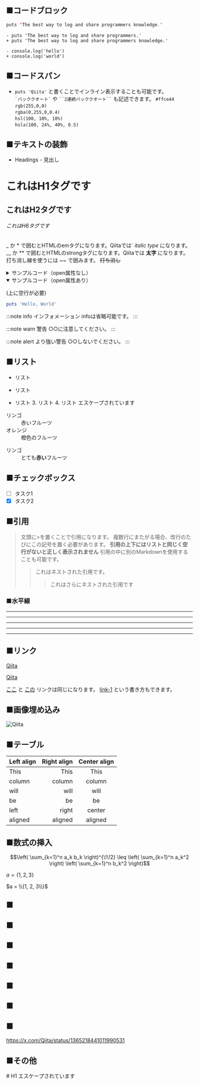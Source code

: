 ## ■コードブロック

```ruby:testets.java
puts 'The best way to log and share programmers knowledge.'
```

```diff_ruby
- puts 'The best way to log and share programmers.'
+ puts 'The best way to log and share programmers knowledge.'
```

```diff_javascript
- console.log('hello')
+ console.log('world')
```


## ■コードスパン
- `puts 'Qiita'` と書くことでインライン表示することも可能です。<br>
`` `バッククオート` `` や ``` ``2連続バッククオート`` ``` も記述できます。
`#ffce44`<br>
`rgb(255,0,0)`<br>
`rgba(0,255,0,0.4)`<br>
`hsl(100, 10%, 10%)`<br>
`hsla(100, 24%, 40%, 0.5)`<br>

## ■テキストの装飾
- Headings - 見出し
# これはH1タグです
## これはH2タグです
###### これはH6タグです

_ か * で囲むとHTMLのemタグになります。Qiitaでは` *italic type* になります。
__ か ** で囲むとHTMLのstrongタグになります。Qiitaでは **太字** になります。
打ち消し線を使うには ~~ で囲みます。 ~~打ち消し~~
<!-- open属性なし -->
<details><summary>サンプルコード（open属性なし）</summary>

(上に空行が必要)

```rb
puts 'Hello, World'
```
</details>

<!-- open属性あり -->
<details open><summary>サンプルコード（open属性あり）</summary>

(上に空行が必要)

```rb
puts 'Hello, World'
```
</details>

:::note info
インフォメーション
infoは省略可能です。
:::

:::note warn
警告
○○に注意してください。
:::

:::note alert
より強い警告
○○しないでください。
:::

## ■リスト
- リスト
* リスト
+ リスト
3\. リスト
4\. リスト
エスケープされています

<dl>
  <dt>リンゴ</dt>
  <dd>赤いフルーツ</dd>
  <dt>オレンジ</dt>
  <dd>橙色のフルーツ</dd>
</dl>

<dl>
  <dt>リンゴ</dt>
  <dd> とても<strong>赤い</strong>フルーツ </dd>
</dl>

## ■チェックボックス
- [ ] タスク1
- [x] タスク2

## ■引用

> 文頭に>を置くことで引用になります。
> 複数行にまたがる場合、改行のたびにこの記号を置く必要があります。
> **引用の上下にはリストと同じく空行がないと正しく表示されません**
> 引用の中に別のMarkdownを使用することも可能です。
> 
> > これはネストされた引用です。
> > > これはさらにネストされた引用です


### ■水平線
* * *
***
*****
- - -
---------------------------------------

## ■リンク
[Qiita](http://qiita.com "Qiita Home")

[Qiita](http://qiita.com)

[ここ][link-1] と [この][link-1] リンクは同じになります。
[link-1] という書き方もできます。

[link-1]: http://qiita.com/


## ■画像埋め込み
![Qiita](https://qiita-image-store.s3.amazonaws.com/0/45617/015bd058-7ea0-e6a5-b9cb-36a4fb38e59c.png "Qiita")

## ■テーブル
| Left align | Right align | Center align |
|:-----------|------------:|:------------:|
| This       | This        | This         |
| column     | column      | column       |
| will       | will        | will         |
| be         | be          | be           |
| left       | right       | center       |
| aligned    | aligned     | aligned      |


## ■数式の挿入

```math
\left( \sum_{k=1}^n a_k b_k \right)^{\!\!2} \leq
\left( \sum_{k=1}^n a_k^2 \right) \left( \sum_{k=1}^n b_k^2 \right)
```

$a = \{1, 2, 3\}$

$a = \\{1, 2, 3\\}$
## ■
## ■
## ■
## ■
## ■
## ■
## ■
https://x.com/Qiita/status/1365218441011990531


## ■その他
\# H1
エスケープされています
